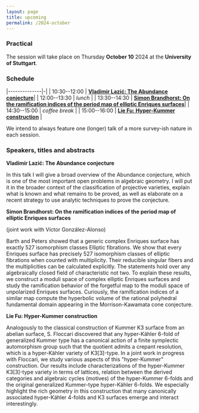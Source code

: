 ```yaml
---
layout: page
title: upcoming
permalink: /2024-october
---
```


### Practical

The session will take place on Thursday **October 10** 2024 at the **University of Stuttgart**.

### Schedule

|--------------|-|
| 10:30--12:00 | [**Vladimir Lazić: The Abundance conjecture**](#lazic)|
| 12:00--13:30 | _lunch_ |
| 13:30--14:30 | [**Simon Brandhorst: On the ramification indices of the period map of elliptic Enriques surfaces**](#brandhorst)|
| 14:30--15:00 | _coffee break_ |
| 15:00--16:00 | [**Lie Fu: Hyper-Kummer construction**](#fu) |

We intend to always feature one (longer) talk of a more survey-ish nature in each session.

### Speakers, titles and abstracts

**Vladimir Lazić: The Abundance conjecture**
<a name="lazic"></a>

In this talk I will give a broad overview of the Abundance conjecture, which is one of the most important open problems in algebraic geometry. I will put it in the broader context of the classification of projective varieties, explain what is known and what remains to be proved, as well as elaborate on a recent strategy to use analytic techniques to prove the conjecture.


**Simon Brandhorst: On the ramification indices of the period map of elliptic Enriques surfaces**
<a name="brandhorst"></a>

(joint work with Víctor González-Alonso)

Barth and Peters showed that a generic complex Enriques surface has exactly 527 isomorphism classes Elliptic fibrations.
We show that every Enriques surface has precisely 527 isomorphism classes of elliptic fibrations when counted with multiplicity. Their reducible singular fibers and the multiplicities can be calculated explicitly.
The statements hold over any algebraically closed field of characteristic not two. To explain these results, we construct a moduli space of complex elliptic Enriques surfaces
and study the ramification behavior of the forgetful map to the moduli space of unpolarized Enriques surfaces. Curiously, the ramification indices of a similar map compute the hyperbolic volume of the rational polyhedral fundamental domain appearing in the Morrison-Kawamata cone conjecture. 

**Lie Fu: Hyper-Kummer construction**
<a name="fu"></a>

Analogously to the classical construction of Kummer K3 surface from an abelian surface, S. Floccari discovered that any hyper-Kähler 6-fold of generalized Kummer type has a canonical action of a finite symplectic automorphism group such that the quotient admits a crepant resolution, which is a hyper-Kähler variety of K3[3]-type. In a joint work in progress with Floccari, we study various aspects of this "hyper-Kummer" construction. Our results include characterizations of the hyper-Kummer K3[3]-type variety in terms of lattices, relation between the derived categories and algebraic cycles (motives) of the hyper-Kummer 6-folds and the original generalized Kummer-type hyper-Kähler 6-folds. We especially highlight the rich geometry in this construction that many canonically associated hyper-Kähler 4-folds and K3 surfaces emerge and interact interestingly.

